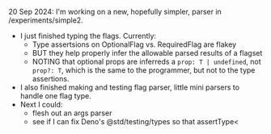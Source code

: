 
20 Sep 2024: I'm working on a new, hopefully simpler, parser in /experiments/simple2.

  - I just finished typing the flags. Currently:
    - Type assertsions on OptionalFlag vs. RequiredFlag are flakey
    - BUT they help properly infer the allowable parsed results of a flagset
    - NOTING that optional props are inferreds a `prop: T | undefined`, not `prop?: T`, which is the same to the programmer, but not to the type assertions.
  - I also finished making and testing flag parser, little mini parsers to handle one flag type.
  - Next I could:
    - flesh out an args parser
    - see if I can fix Deno's @std/testing/types so that
      assertType<
